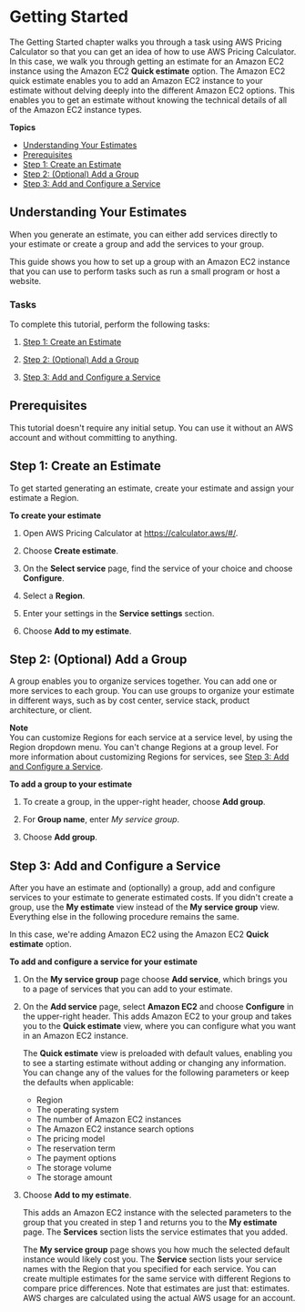 # Getting Started<a name="getting-started"></a>

The Getting Started chapter walks you through a task using AWS Pricing Calculator so that you can get an idea of how to use AWS Pricing Calculator\. In this case, we walk you through getting an estimate for an Amazon EC2 instance using the Amazon EC2 **Quick estimate** option\. The Amazon EC2 quick estimate enables you to add an Amazon EC2 instance to your estimate without delving deeply into the different Amazon EC2 options\. This enables you to get an estimate without knowing the technical details of all of the Amazon EC2 instance types\.

**Topics**
+ [Understanding Your Estimates](#overview)
+ [Prerequisites](#prereqs)
+ [Step 1: Create an Estimate](#step-1)
+ [Step 2: \(Optional\) Add a Group](#step-2)
+ [Step 3: Add and Configure a Service](#step-3)

## Understanding Your Estimates<a name="overview"></a>

 When you generate an estimate, you can either add services directly to your estimate or create a group and add the services to your group\.

This guide shows you how to set up a group with an Amazon EC2 instance that you can use to perform tasks such as run a small program or host a website\. 

### Tasks<a name="overview-tasks"></a>

To complete this tutorial, perform the following tasks:

1. [Step 1: Create an Estimate](#step-1)

1. [Step 2: \(Optional\) Add a Group](#step-2)

1. [Step 3: Add and Configure a Service](#step-3)

## Prerequisites<a name="prereqs"></a>

This tutorial doesn't require any initial setup\. You can use it without an AWS account and without committing to anything\. 

## Step 1: Create an Estimate<a name="step-1"></a>

To get started generating an estimate, create your estimate and assign your estimate a Region\. <a name="create-estimate"></a>

**To create your estimate**

1. Open AWS Pricing Calculator at [https://calculator\.aws/\#/](https://calculator.aws/#/)\.

1. Choose **Create estimate**\.

1. On the **Select service** page, find the service of your choice and choose **Configure**\.

1. Select a **Region**\.

1. Enter your settings in the **Service settings** section\.

1. Choose **Add to my estimate**\.

## Step 2: \(Optional\) Add a Group<a name="step-2"></a>

A group enables you to organize services together\. You can add one or more services to each group\. You can use groups to organize your estimate in different ways, such as by cost center, service stack, product architecture, or client\.

**Note**  
You can customize Regions for each service at a service level, by using the Region dropdown menu\. You can't change Regions at a group level\. For more information about customizing Regions for services, see [Step 3: Add and Configure a Service](#step-3)\.<a name="add-group"></a>

**To add a group to your estimate**

1. To create a group, in the upper\-right header, choose **Add group**\.

1. For **Group name**, enter *My service group*\. 

1. Choose **Add group**\.

## Step 3: Add and Configure a Service<a name="step-3"></a>

After you have an estimate and \(optionally\) a group, add and configure services to your estimate to generate estimated costs\. If you didn't create a group, use the **My estimate** view instead of the **My service group** view\. Everything else in the following procedure remains the same\.

In this case, we're adding Amazon EC2 using the Amazon EC2 **Quick estimate** option\. <a name="generate-quick-estimate"></a>

**To add and configure a service for your estimate**

1. On the **My service group** page choose **Add service**, which brings you to a page of services that you can add to your estimate\.

1. On the **Add service** page, select **Amazon EC2** and choose **Configure** in the upper\-right header\. This adds Amazon EC2 to your group and takes you to the **Quick estimate** view, where you can configure what you want in an Amazon EC2 instance\.

   The **Quick estimate** view is preloaded with default values, enabling you to see a starting estimate without adding or changing any information\. You can change any of the values for the following parameters or keep the defaults when applicable:
   + Region
   + The operating system
   + The number of Amazon EC2 instances
   + The Amazon EC2 instance search options
   + The pricing model
   + The reservation term
   + The payment options
   + The storage volume
   + The storage amount

1. Choose **Add to my estimate**\.

   This adds an Amazon EC2 instance with the selected parameters to the group that you created in step 1 and returns you to the **My estimate** page\. The **Services** section lists the service estimates that you added\.

   The **My service group** page shows you how much the selected default instance would likely cost you\. The **Service** section lists your service names with the Region that you specified for each service\. You can create multiple estimates for the same service with different Regions to compare price differences\. Note that estimates are just that: estimates\. AWS charges are calculated using the actual AWS usage for an account\.